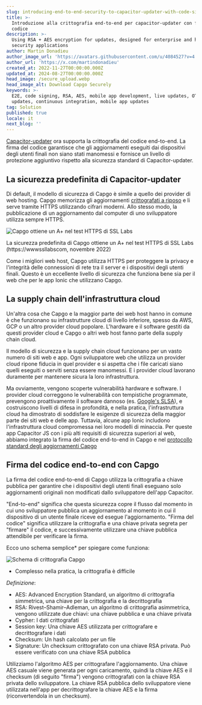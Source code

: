 ```yaml
---
slug: introducing-end-to-end-security-to-capacitor-updater-with-code-signing
title: >-
  Introduzione alla crittografia end-to-end per capacitor-updater con firma del
  codice
description: >-
  Using RSA + AES encryption for updates, designed for enterprise and high
  security applications
author: Martin Donadieu
author_image_url: 'https://avatars.githubusercontent.com/u/4084527?v=4'
author_url: 'https://x.com/martindonadieu'
created_at: 2022-11-27T00:00:00.000Z
updated_at: 2024-08-27T00:00:00.000Z
head_image: /secure_upload.webp
head_image_alt: Download Capgo Securely
keywords: >-
  E2E, code signing, RSA, AES, mobile app development, live updates, OTA
  updates, continuous integration, mobile app updates
tag: Solution
published: true
locale: it
next_blog: ''
---
```


[Capacitor-updater](https://githubcom/Cap-go/capacitor-updater/) ora supporta la crittografia del codice end-to-end. La firma del codice garantisce che gli aggiornamenti eseguiti dai dispositivi degli utenti finali non siano stati manomessi e fornisce un livello di protezione aggiuntivo rispetto alla sicurezza standard di Capacitor-updater.

## La sicurezza predefinita di Capacitor-updater

Di default, il modello di sicurezza di Capgo è simile a quello dei provider di web hosting. Capgo memorizza gli aggiornamenti [crittografati a riposo](https://cloudgooglecom/docs/security/encryption/default-encryption/) e li serve tramite HTTPS utilizzando cifrari moderni. Allo stesso modo, la pubblicazione di un aggiornamento dal computer di uno sviluppatore utilizza sempre HTTPS.

![Capgo ottiene un A+ nel test HTTPS di SSL Labs](/ssllabs_report.webp)

La sicurezza predefinita di Capgo ottiene un A+ nel test HTTPS di SSL Labs (https://wwwssllabscom, novembre 2022)

Come i migliori web host, Capgo utilizza HTTPS per proteggere la privacy e l'integrità delle connessioni di rete tra il server e i dispositivi degli utenti finali. Questo è un eccellente livello di sicurezza che funziona bene sia per il web che per le app Ionic che utilizzano Capgo.

## La supply chain dell'infrastruttura cloud

Un'altra cosa che Capgo e la maggior parte dei web host hanno in comune è che funzionano su infrastrutture cloud di livello inferiore, spesso da AWS, GCP o un altro provider cloud popolare. L'hardware e il software gestiti da questi provider cloud e Capgo o altri web host fanno parte della supply chain cloud.

Il modello di sicurezza e la supply chain cloud funzionano per un vasto numero di siti web e app. Ogni sviluppatore web che utilizza un provider cloud ripone fiducia in quel provider e si aspetta che i file caricati siano quelli eseguiti o serviti senza essere manomessi. E i provider cloud lavorano duramente per mantenere sicura la loro infrastruttura.

Ma ovviamente, vengono scoperte vulnerabilità hardware e software. I provider cloud correggono le vulnerabilità con tempistiche programmate, prevengono proattivamente il software dannoso (es. [Google's SLSA](https://securitygoogleblogcom/2021/06/introducing-slsa-end-to-end-frameworkhtml/)), e costruiscono livelli di difesa in profondità, e nella pratica, l'infrastruttura cloud ha dimostrato di soddisfare le esigenze di sicurezza della maggior parte dei siti web e delle app. Tuttavia, alcune app Ionic includono l'infrastruttura cloud compromessa nei loro modelli di minaccia. Per queste app Capacitor JS con i più alti requisiti di sicurezza superiori al web, abbiamo integrato la firma del codice end-to-end in Capgo e nel [protocollo standard degli aggiornamenti Capgo](/docs/self-hosted/auto-update/update-endpoint/)

## Firma del codice end-to-end con Capgo

La firma del codice end-to-end di Capgo utilizza la crittografia a chiave pubblica per garantire che i dispositivi degli utenti finali eseguano solo aggiornamenti originali non modificati dallo sviluppatore dell'app Capacitor.

"End-to-end" significa che questa sicurezza copre il flusso dal momento in cui uno sviluppatore pubblica un aggiornamento al momento in cui il dispositivo di un utente finale riceve ed esegue l'aggiornamento. "Firma del codice" significa utilizzare la crittografia e una chiave privata segreta per "firmare" il codice, e successivamente utilizzare una chiave pubblica attendibile per verificare la firma.

Ecco uno schema semplice* per spiegare come funziona:

![Schema di crittografia Capgo](/encryption_flow.webp)

* Complesso nella pratica, la crittografia è difficile

*Definizione*:
- AES: Advanced Encryption Standard, un algoritmo di crittografia simmetrica, una chiave per la crittografia e la decrittografia
- RSA: Rivest–Shamir–Adleman, un algoritmo di crittografia asimmetrica, vengono utilizzate due chiavi: una chiave pubblica e una chiave privata
- Cypher: I dati crittografati
- Session key: Una chiave AES utilizzata per crittografare e decrittografare i dati
- Checksum: Un hash calcolato per un file
- Signature: Un checksum crittografato con una chiave RSA privata. Può essere verificato con una chiave RSA pubblica

Utilizziamo l'algoritmo AES per crittografare l'aggiornamento. Una chiave AES casuale viene generata per ogni caricamento, quindi la chiave AES e il checksum (di seguito "firma") vengono crittografati con la chiave RSA privata dello sviluppatore. La chiave RSA pubblica dello sviluppatore viene utilizzata nell'app per decrittografare la chiave AES e la firma (riconvertendola in un checksum).